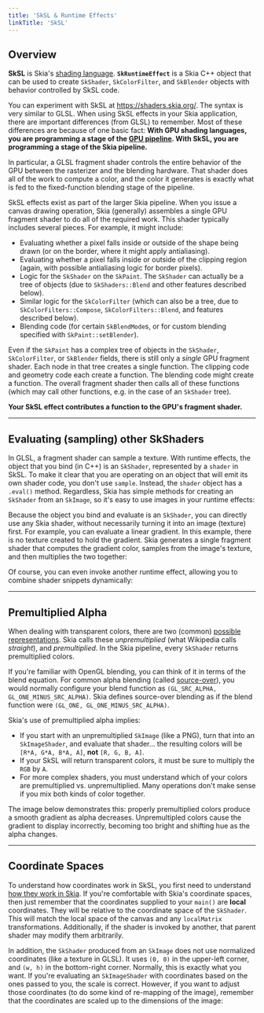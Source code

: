 ```yaml
---
title: 'SkSL & Runtime Effects'
linkTitle: 'SkSL'
---
```


## Overview

**SkSL** is Skia's
[shading language](https://en.wikipedia.org/wiki/Shading_language).
**`SkRuntimeEffect`** is a Skia C++ object that can be used to create
`SkShader`, `SkColorFilter`, and `SkBlender` objects with behavior controlled by
SkSL code.

You can experiment with SkSL at https://shaders.skia.org/. The syntax is very
similar to GLSL. When using SkSL effects in your Skia application, there are
important differences (from GLSL) to remember. Most of these differences are
because of one basic fact: **With GPU shading languages, you are programming a
stage of the
[GPU pipeline](https://www.khronos.org/opengl/wiki/Rendering_Pipeline_Overview).
With SkSL, you are programming a stage of the Skia pipeline.**

In particular, a GLSL fragment shader controls the entire behavior of the GPU
between the rasterizer and the blending hardware. That shader does all of the
work to compute a color, and the color it generates is exactly what is fed to
the fixed-function blending stage of the pipeline.

SkSL effects exist as part of the larger Skia pipeline. When you issue a canvas
drawing operation, Skia (generally) assembles a single GPU fragment shader to do
all of the required work. This shader typically includes several pieces. For
example, it might include:

- Evaluating whether a pixel falls inside or outside of the shape being drawn
  (or on the border, where it might apply antialiasing).
- Evaluating whether a pixel falls inside or outside of the clipping region
  (again, with possible antialiasing logic for border pixels).
- Logic for the `SkShader` on the `SkPaint`. The `SkShader` can actually be a
  tree of objects (due to `SkShaders::Blend` and other features described
  below).
- Similar logic for the `SkColorFilter` (which can also be a tree, due to
  `SkColorFilters::Compose`, `SkColorFilters::Blend`, and features described
  below).
- Blending code (for certain `SkBlendMode`s, or for custom blending specified
  with `SkPaint::setBlender`).

Even if the `SkPaint` has a complex tree of objects in the `SkShader`,
`SkColorFilter`, or `SkBlender` fields, there is still only a _single_ GPU
fragment shader. Each node in that tree creates a single function. The clipping
code and geometry code each create a function. The blending code might create a
function. The overall fragment shader then calls all of these functions (which
may call other functions, e.g. in the case of an `SkShader` tree).

**Your SkSL effect contributes a function to the GPU's fragment shader.**

---

## Evaluating (sampling) other SkShaders

In GLSL, a fragment shader can sample a texture. With runtime effects, the
object that you bind (in C++) is an `SkShader`, represented by a `shader` in
SkSL. To make it clear that you are operating on an object that will emit its
own shader code, you don't use `sample`. Instead, the `shader` object has a
`.eval()` method. Regardless, Skia has simple methods for creating an `SkShader`
from an `SkImage`, so it's easy to use images in your runtime effects:

<fiddle-embed name='8a895f12c8fd7b976bb68e6002f85a8e'></fiddle-embed>

Because the object you bind and evaluate is an `SkShader`, you can directly use
any Skia shader, without necessarily turning it into an image (texture) first.
For example, you can evaluate a linear gradient. In this example, there is no
texture created to hold the gradient. Skia generates a single fragment shader
that computes the gradient color, samples from the image's texture, and then
multiplies the two together:

<fiddle-embed name='f282a4411782ed92057350e339586502'></fiddle-embed>

Of course, you can even invoke another runtime effect, allowing you to combine
shader snippets dynamically:

<fiddle-embed name='2151b061428f47844a2500b57c887ddf'></fiddle-embed>

---

## Premultiplied Alpha

When dealing with transparent colors, there are two (common)
[possible representations](https://en.wikipedia.org/wiki/Alpha_compositing#Straight_versus_premultiplied).
Skia calls these _unpremultiplied_ (what Wikipedia calls _straight_), and
_premultiplied_. In the Skia pipeline, every `SkShader` returns premultiplied
colors.

If you're familiar with OpenGL blending, you can think of it in terms of the
blend equation. For common alpha blending (called
[source-over](https://developer.android.com/reference/android/graphics/PorterDuff.Mode#SRC_OVER)),
you would normally configure your blend function as
`(GL_SRC_ALPHA, GL_ONE_MINUS_SRC_ALPHA)`. Skia defines source-over blending as
if the blend function were `(GL_ONE, GL_ONE_MINUS_SRC_ALPHA)`.

Skia's use of premultiplied alpha implies:

- If you start with an unpremultiplied `SkImage` (like a PNG), turn that into an
  `SkImageShader`, and evaluate that shader... the resulting colors will be
  `[R*A, G*A, B*A, A]`, **not** `[R, G, B, A]`.
- If your SkSL will return transparent colors, it must be sure to multiply the
  `RGB` by `A`.
- For more complex shaders, you must understand which of your colors are
  premultiplied vs. unpremultiplied. Many operations don't make sense if you mix
  both kinds of color together.

The image below demonstrates this: properly premultiplied colors produce a smooth
gradient as alpha decreases. Unpremultipled colors cause the gradient to display
incorrectly, becoming too bright and shifting hue as the alpha changes.

<fiddle-embed name='4aa28e27a9682fec18d8c0ca265151ad'></fiddle-embed>

---

## Coordinate Spaces

To understand how coordinates work in SkSL, you first need to understand
[how they work in Skia](/docs/user/coordinates). If you're comfortable with
Skia's coordinate spaces, then just remember that the coordinates supplied to
your `main()` are **local** coordinates. They will be relative to the coordinate
space of the `SkShader`. This will match the local space of the canvas and any
`localMatrix` transformations. Additionally, if the shader is invoked by
another, that parent shader may modify them arbitrarily.

In addition, the `SkShader` produced from an `SkImage` does not use normalized
coordinates (like a texture in GLSL). It uses `(0, 0)` in the upper-left corner,
and `(w, h)` in the bottom-right corner. Normally, this is exactly what you
want. If you're evaluating an `SkImageShader` with coordinates based on the ones
passed to you, the scale is correct. However, if you want to adjust those
coordinates (to do some kind of re-mapping of the image), remember that the
coordinates are scaled up to the dimensions of the image:

<fiddle-embed name='cc49d5a7b6b88d6a4dca1619e6df8763'></fiddle-embed>
